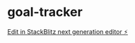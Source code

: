 # goal-tracker

[Edit in StackBlitz next generation editor ⚡️](https://stackblitz.com/~/github.com/sakshyam0100/goal-tracker)